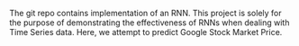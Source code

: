 The git repo contains implementation of an RNN. This project is solely for the purpose of demonstrating the effectiveness of RNNs when dealing with Time Series data. Here, we attempt to predict Google Stock Market Price.
